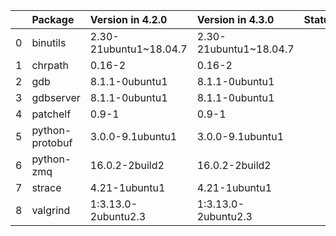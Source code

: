 <!-- markdown-link-check-disable -->

|    | Package         | Version in 4.2.0       | Version in 4.3.0       | Status   |
|---:|:----------------|:-----------------------|:-----------------------|:---------|
|  0 | binutils        | 2.30-21ubuntu1~18.04.7 | 2.30-21ubuntu1~18.04.7 |          |
|  1 | chrpath         | 0.16-2                 | 0.16-2                 |          |
|  2 | gdb             | 8.1.1-0ubuntu1         | 8.1.1-0ubuntu1         |          |
|  3 | gdbserver       | 8.1.1-0ubuntu1         | 8.1.1-0ubuntu1         |          |
|  4 | patchelf        | 0.9-1                  | 0.9-1                  |          |
|  5 | python-protobuf | 3.0.0-9.1ubuntu1       | 3.0.0-9.1ubuntu1       |          |
|  6 | python-zmq      | 16.0.2-2build2         | 16.0.2-2build2         |          |
|  7 | strace          | 4.21-1ubuntu1          | 4.21-1ubuntu1          |          |
|  8 | valgrind        | 1:3.13.0-2ubuntu2.3    | 1:3.13.0-2ubuntu2.3    |          |